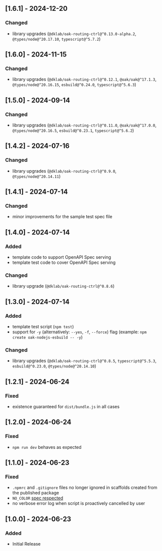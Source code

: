 ## [1.6.1] - 2024-12-20

### Changed

- library upgrades (`@dklab/oak-routing-ctrl@^0.13.0-alpha.2`, `@types/node@^20.17.10`, `typescript@^5.7.2`)

## [1.6.0] - 2024-11-15

### Changed

- library upgrades (`@dklab/oak-routing-ctrl@^0.12.1`, `@oak/oak@^17.1.3`, `@types/node@^20.16.15`, `esbuild@^0.24.0`, `typescript@^5.6.3`)

## [1.5.0] - 2024-09-14

### Changed

- library upgrades (`@dklab/oak-routing-ctrl@^0.11.0`, `@oak/oak@^17.0.0`, `@types/node@^20.16.5`, `esbuild@^0.23.1`, `typescript@^5.6.2`)

## [1.4.2] - 2024-07-16

### Changed

- library upgrades (`@dklab/oak-routing-ctrl@^0.9.0`, `@types/node@^20.14.11`)

## [1.4.1] - 2024-07-14

### Changed

- minor improvements for the sample test spec file

## [1.4.0] - 2024-07-14

### Added

- template code to support OpenAPI Spec serving
- template test code to cover OpenAPI Spec serving

### Changed

- library upgrade (`@dklab/oak-routing-ctrl@^0.8.6`)

## [1.3.0] - 2024-07-14

### Added

- template test script (`npm test`)
- support for `-y` (alternatively: `--yes`, `-f`, `--force`) flag (example: `npm create oak-nodejs-esbuild -- -y`)

### Changed

- library upgrades (`@dklab/oak-routing-ctrl@^0.8.5`, `typescript@^5.5.3`, `esbuild@^0.23.0`, `@types/node@^20.14.10`)

## [1.2.1] - 2024-06-24

### Fixed

- existence guaranteed for `dist/bundle.js` in all cases

## [1.2.0] - 2024-06-24

### Fixed

- `npm run dev` behaves as expected

## [1.1.0] - 2024-06-23

### Fixed

- `.npmrc` and `.gitignore` files no longer ignored in scaffolds created from the published package
- `NO_COLOR` [spec respected](https://no-color.org/)
- no verbose error log when script is proactively cancelled by user

## [1.0.0] - 2024-06-23

### Added

- Initial Release
